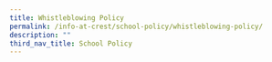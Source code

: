 ```yaml
---
title: Whistleblowing Policy
permalink: /info-at-crest/school-policy/whistleblowing-policy/
description: ""
third_nav_title: School Policy
---
```

